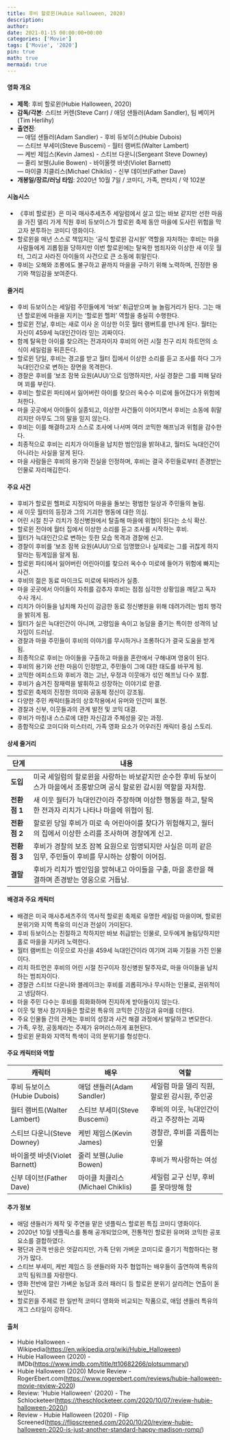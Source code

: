 ```yaml
---
title: 후비 할로윈(Hubie Halloween, 2020)
description: 
author: 
date: 2021-01-15 00:00:00+00:00
categories: ['Movie']
tags: ['Movie', '2020']
pin: true
math: true
mermaid: true
---
```

#### 영화 개요

- **제목**: 후비 할로윈(Hubie Halloween, 2020)  
- **감독/각본**: 스티브 커렌(Steve Carr) / 애덤 샌들러(Adam Sandler), 팀 베이커(Tim Herlihy)  
- **출연진**:  
  — 애덤 샌들러(Adam Sandler) - 후비 듀보이스(Hubie Dubois)  
  — 스티브 부세미(Steve Buscemi) - 월터 램버트(Walter Lambert)  
  — 케빈 제임스(Kevin James) - 스티브 다운니(Sergeant Steve Downey)  
  — 줄리 보웬(Julie Bowen) - 바이올렛 바넷(Violet Barnett)  
  — 마이클 치클리스(Michael Chiklis) - 신부 데이브(Father Dave)  
- **개봉일/장르/러닝 타임**: 2020년 10월 7일 / 코미디, 가족, 판타지 / 약 102분  

#### 시놉시스

- 《후비 할로윈》은 미국 매사추세츠주 세일럼에서 살고 있는 바보 같지만 선한 마음을 가진 델리 가게 직원 후비 듀보이스가 할로윈 축제 동안 마을에 도사린 위험을 막고자 분투하는 코미디 영화이다.  
- 할로윈을 매년 스스로 책임지는 ‘공식 할로윈 감시원’ 역할을 자처하는 후비는 마을 사람들에게 괴롭힘을 당하지만 이번 할로윈에는 탈옥한 범죄자와 이상한 새 이웃 월터, 그리고 사라진 아이들의 사건으로 큰 소동에 휘말린다.  
- 후비는 오해와 조롱에도 불구하고 끝까지 마을을 구하기 위해 노력하며, 진정한 용기와 책임감을 보여준다.  

#### 줄거리

- 후비 듀보이스는 세일럼 주민들에게 ‘바보’ 취급받으며 늘 놀림거리가 된다. 그는 매년 할로윈에 마을을 지키는 ‘할로윈 헬퍼’ 역할을 충실히 수행한다.  
- 할로윈 전날, 후비는 새로 이사 온 이상한 이웃 월터 램버트를 만나게 된다. 월터는 자신이 459세 늑대인간이라 믿는 괴짜이다.  
- 함께 탈옥한 아이를 찾으려는 전과자이자 후비의 어린 시절 친구 리치 하트먼의 소식이 세일럼을 뒤흔든다.  
- 할로윈 당일, 후비는 경고를 받고 월터 집에서 이상한 소리를 듣고 조사를 하다 그가 늑대인간으로 변하는 장면을 목격한다.  
- 경찰은 후비를 ‘보조 잠복 요원(AUU)’으로 임명하지만, 사실 경찰은 그를 피해 달라며 꾀를 부린다.  
- 후비는 할로윈 파티에서 잃어버린 아이를 찾으러 옥수수 미로에 들어갔다가 위험에 처한다.  
- 마을 곳곳에서 아이들이 실종되고, 이상한 사건들이 이어지면서 후비는 소동에 휘말리지만 아무도 그의 말을 믿지 않는다.  
- 후비는 이를 해결하고자 스스로 조사에 나서며 여러 코믹한 해프닝과 위험을 감수한다.  
- 최종적으로 후비는 리치가 아이들을 납치한 범인임을 밝혀내고, 월터도 늑대인간이 아니라는 사실을 알게 된다.  
- 마을 사람들은 후비의 용기와 진실을 인정하며, 후비는 결국 주민들로부터 존경받는 인물로 자리매김한다.  

#### 주요 사건

- 후비가 할로윈 헬퍼로 지정되어 마을을 돌보는 평범한 일상과 주민들의 놀림.  
- 새 이웃 월터의 등장과 그의 기괴한 행동에 대한 의심.  
- 어린 시절 친구 리치가 정신병원에서 탈출해 마을에 위협이 된다는 소식 확산.  
- 할로윈 전야에 월터 집에서 이상한 소리를 듣고 조사를 시작하는 후비.  
- 월터가 늑대인간으로 변하는 듯한 모습 목격과 경찰에 신고.  
- 경찰이 후비를 ‘보조 잠복 요원(AUU)’으로 임명했으나 실제로는 그를 귀찮게 하지 말라는 핑계임을 알게 됨.  
- 할로윈 파티에서 잃어버린 어린아이를 찾으러 옥수수 미로에 들어가 위험에 빠지는 사건.  
- 후비의 젊은 동료 마이크도 미로에 뒤따라가 실종.  
- 마을 곳곳에서 아이들이 자취를 감추자 후비는 점점 심각한 상황임을 깨닫고 독자 수사 개시.  
- 리치가 아이들을 납치해 자신이 감금한 동료 정신병원을 위해 데려가려는 범죄 행각을 밝히게 됨.  
- 월터가 실은 늑대인간이 아니며, 고령임을 속이고 농담을 즐기는 특이한 성격의 남자임이 드러남.  
- 경찰과 마을 주민들이 후비의 이야기를 무시하거나 조롱하다가 결국 도움을 받게 됨.  
- 최종적으로 후비는 아이들을 구출하고 마을을 혼란에서 구해내며 영웅이 된다.  
- 후비의 용기와 선한 마음이 인정받고, 주민들이 그에 대한 태도를 바꾸게 됨.  
- 코믹한 에피소드와 후비가 겪는 고난, 우정과 이웃애가 섞인 해프닝 다수 포함.  
- 후비가 숨겨진 잠재력을 발휘하고 성장하는 이야기로 완결.  
- 할로윈 축제의 진정한 의미와 공동체 정신이 강조됨.  
- 다양한 주민 캐릭터들과의 상호작용에서 유머와 인간미 표현.  
- 경찰과 신부, 이웃들과의 관계 발전 및 코믹 대결.  
- 후비가 마침내 스스로에 대한 자신감과 주체성을 갖는 과정.  
- 종합적으로 코미디와 미스터리, 가족 영화 요소가 어우러진 캐릭터 중심 스토리.  

#### 상세 줄거리

| **단계**   | **내용**                                                               |
|------------|------------------------------------------------------------------------|
| **도입**   | 미국 세일럼의 할로윈을 사랑하는 바보같지만 순수한 후비 듀보이스가 마을에서 조롱받으며 공식 할로윈 감시원 역할을 자처함. |
| **전환점 1** | 새 이웃 월터가 늑대인간이라 주장하며 이상한 행동을 하고, 탈옥한 전과자 리치가 나타나 마을에 위협이 됨.          |
| **전환점 2** | 할로윈 당일 후비가 미로 속 어린아이를 찾다가 위험해지고, 월터의 집에서 이상한 소리를 조사하며 경찰에게 신고.     |
| **전환점 3** | 후비가 경찰의 보조 잠복 요원으로 임명되지만 사실은 미끼 같은 임무, 주민들이 후비를 무시하는 상황이 이어짐.       |
| **결말**   | 후비가 리치가 범인임을 밝혀내고 아이들을 구출, 마을 혼란을 해결하며 존경받는 영웅으로 거듭남.                     |

#### 배경과 주요 캐릭터

- 배경은 미국 매사추세츠주의 역사적 할로윈 축제로 유명한 세일럼 마을이며, 할로윈 분위기와 지역 특유의 미신과 전설이 가미된다.  
- 후비 듀보이스는 친절하고 착하지만 바보 취급받는 인물로, 모두에게 놀림당하지만 홀로 마을을 지키려 노력한다.  
- 월터 램버트는 이웃으로 자신을 459세 늑대인간이라 여기며 괴짜 기질을 가진 인물이다.  
- 리치 하트먼은 후비의 어린 시절 친구이자 정신병원 탈주자로, 마을 아이들을 납치하는 범죄자이다.  
- 경찰관 스티브 다운니와 블레이크는 후비를 괴롭히거나 무시하는 인물로, 권위적이고 냉담하다.  
- 마을 주민 다수는 후비를 희화화하며 진지하게 받아들이지 않는다.  
- 이웃 및 행사 참가자들은 할로윈 특유의 코믹한 긴장감과 유머를 더한다.  
- 주요 인물들 간의 관계는 후비의 성장과 사건 해결 과정에서 발달하고 변모한다.  
- 가족, 우정, 공동체라는 주제가 유머러스하게 표현된다.  
- 할로윈 문화와 지역적 특색이 극의 분위기를 형성한다.  

#### 주요 캐릭터와 역할

| **캐릭터**       | **배우**            | **역할**                           |
|------------------|---------------------|-----------------------------------|
| 후비 듀보이스(Hubie Dubois) | 애덤 샌들러(Adam Sandler) | 세일럼 마을 델리 직원, 할로윈 감시원, 주인공 |
| 월터 램버트(Walter Lambert) | 스티브 부세미(Steve Buscemi) | 후비의 이웃, 늑대인간이라고 주장하는 괴짜 |
| 스티브 다운니(Steve Downey) | 케빈 제임스(Kevin James) | 경찰관, 후비를 괴롭히는 인물             |
| 바이올렛 바넷(Violet Barnett) | 줄리 보웬(Julie Bowen)    | 후비가 짝사랑하는 여성                  |
| 신부 데이브(Father Dave)    | 마이클 치클리스(Michael Chiklis) | 세일럼 교구 신부, 후비를 못마땅해 함       |

#### 추가 정보

- 애덤 샌들러가 제작 및 주연을 맡은 넷플릭스 할로윈 특집 코미디 영화이다.  
- 2020년 10월 넷플릭스를 통해 공개되었으며, 전통적인 할로윈 유머와 코믹한 공포 요소를 결합하였다.  
- 평단과 관객 반응은 엇갈리지만, 가족 단위 가벼운 코미디로 즐기기 적합하다는 평가가 많다.  
- 스티브 부세미, 케빈 제임스 등 샌들러와 자주 협업하는 배우들이 출연하여 특유의 코믹 팀워크를 자랑한다.  
- 영화 전반에 깔린 가벼운 농담과 호러 패러디 등 할로윈 분위기 살리려는 연출이 돋보인다.  
- 할로윈을 주제로 한 일반적 코미디 영화와 비교되는 작품으로, 애덤 샌들러 특유의 개그 스타일이 강하다.  

#### 출처

- Hubie Halloween - Wikipedia(https://en.wikipedia.org/wiki/Hubie_Halloween)  
- Hubie Halloween (2020) - IMDb(https://www.imdb.com/title/tt10682266/plotsummary/)  
- Hubie Halloween (2020) Movie Review - RogerEbert.com(https://www.rogerebert.com/reviews/hubie-halloween-movie-review-2020)  
- Review: 'Hubie Halloween' (2020) - The Schlocketeer(https://theschlocketeer.com/2020/10/07/review-hubie-halloween-2020/)  
- Review - Hubie Halloween (2020) - Flip Screened(https://flipscreened.com/2020/10/20/review-hubie-halloween-2020-is-just-another-standard-happy-madison-romp/)
